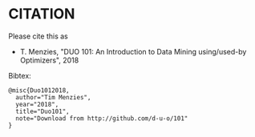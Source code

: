 # CITATION

Please cite this as

- T. Menzies, "DUO 101: An Introduction to Data Mining using/used-by Optimizers", 2018

Bibtex:

    @misc{Duo1012018,
      author="Tim Menzies",
      year="2018",
      title="Duo101",
      note="Download from http://github.com/d-u-o/101"
    }
